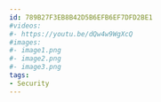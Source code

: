 ```yaml
---
id: 789B27F3EB8B42D5B6EFB6EF7DFD2BE1
#videos:
#- https://youtu.be/dQw4w9WgXcQ
#images:
#- image1.png
#- image2.png
#- image3.png
tags:
- Security
---
```

